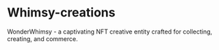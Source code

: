 # Whimsy-creations
WonderWhimsy - a captivating NFT creative entity crafted for collecting, creating, and commerce.
